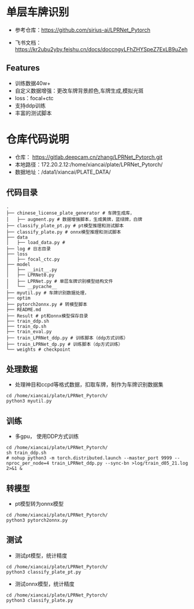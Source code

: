 # 单层车牌识别

- 参考仓库：https://github.com/sirius-ai/LPRNet_Pytorch 

- 飞书文档： https://kr2ubu2yby.feishu.cn/docs/doccngyLFhZHYSpeZ7ExLB9uZeh

## Features
- 训练数据40w+
- 自定义数据增强：更改车牌背景颜色,车牌生成,模拟光斑
- loss：focal+ctc
- 支持ddp训练
- 丰富的测试脚本


# 仓库代码说明
- 仓库： https://gitlab.deepcam.cn/zhang/LPRNet_Pytorch.git 
- 本地路径：172.20.2.12:/home/xiancai/plate/LPRNet_Pytorch/
- 数据地址：/data1/xiancai/PLATE_DATA/
## 代码目录
```
.
├── chinese_license_plate_generator # 车牌生成库，
│   ├── augment.py # 数据增强脚本，生成黄牌，蓝绿牌，白牌
├── classify_plate_pt.py # pt模型推理和测试脚本
├── classify_plate.py # onnx模型推理和测试脚本
├── data
│   ├── load_data.py # 
├── log # 日志目录
├── loss 
│   ├── focal_ctc.py
├── model
│   ├── __init__.py
│   ├── LPRNet0.py
│   ├── LPRNet.py # 单层车牌识别模型结构文件
│   └── __pycache__
├── myutil.py # 车牌识别数据处理，
├── optim
├── pytorch2onnx.py # 转模型脚本
├── README.md
├── Result # pt和onnx模型保存目录
├── train_ddp.sh
├── train_dp.sh
├── train_eval.py
├── train_LPRNet_ddp.py # 训练脚本（ddp方式训练）
├── train_LPRNet_dp.py # 训练脚本（dp方式训练）
└── weights # checkpoint
```



## 处理数据
- 处理神目和ccpd等格式数据，扣取车牌，制作为车牌识别数据集
```
cd /home/xiancai/plate/LPRNet_Pytorch/
python3 myutil.py 
```


## 训练
- 多gpu， 使用DDP方式训练
```
cd /home/xiancai/plate/LPRNet_Pytorch/
sh train_ddp.sh
# nohup python3 -m torch.distributed.launch --master_port 9999 --nproc_per_node=4 train_LPRNet_ddp.py --sync-bn >log/train_d05_21.log 2>&1 &

```


## 转模型
- pt模型转为onnx模型
```
cd /home/xiancai/plate/LPRNet_Pytorch/
python3 pytorch2onnx.py
```



## 测试
- 测试pt模型，统计精度
```
cd /home/xiancai/plate/LPRNet_Pytorch/
python3 classify_plate_pt.py
```


- 测试onnx模型，统计精度
```
cd /home/xiancai/plate/LPRNet_Pytorch/
python3 classify_plate.py
```



